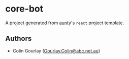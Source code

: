 # core-bot

A project generated from [aunty](https://github.com/abcnews/aunty)'s `react` project template.

## Authors

- Colin Gourlay ([Gourlay.Colin@abc.net.au](mailto:Gourlay.Colin@abc.net.au))
